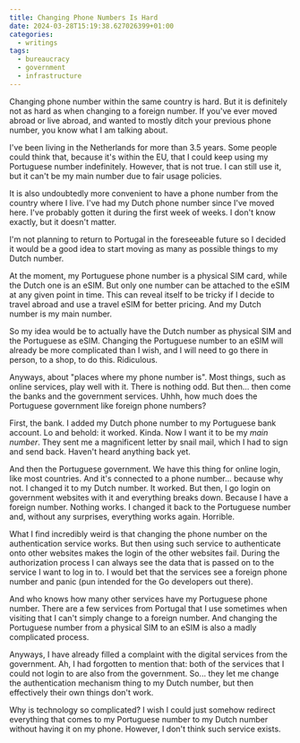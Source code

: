 ```yaml
---
title: Changing Phone Numbers Is Hard
date: 2024-03-28T15:19:38.627026399+01:00
categories:
  - writings
tags:
  - bureaucracy
  - government
  - infrastructure
---
```


Changing phone number within the same country is hard. But it is definitely not as hard as when changing to a foreign number. If you've ever moved abroad or live abroad, and wanted to mostly ditch your previous phone number, you know what I am talking about.

<!--more-->

I've been living in the Netherlands for more than 3.5 years. Some people could think that, because it's within the EU, that I could keep using my Portuguese number indefinitely. However, that is not true. I can still use it, but it can't be my main number due to fair usage policies.

It is also undoubtedly more convenient to have a phone number from the country where I live. I've had my Dutch phone number since I've moved here. I've probably gotten it during the first week of weeks. I don't know exactly, but it doesn't matter.

I'm not planning to return to Portugal in the foreseeable future so I decided it would be a good idea to start moving as many as possible things to my Dutch number.

At the moment, my Portuguese phone number is a physical SIM card, while the Dutch one is an eSIM. But only one number can be attached to the eSIM at any given point in time. This can reveal itself to be tricky if I decide to travel abroad and use a travel eSIM for better pricing. And my Dutch number is my main number.

So my idea would be to actually have the Dutch number as physical SIM and the Portuguese as eSIM. Changing the Portuguese number to an eSIM will already be more complicated than I wish, and I will need to go there in person, to a shop, to do this. Ridiculous.

Anyways, about "places where my phone number is". Most things, such as online services, play well with it. There is nothing odd. But then... then come the banks and the government services. Uhhh, how much does the Portuguese government like foreign phone numbers?

First, the bank. I added my Dutch phone number to my Portuguese bank account. Lo and behold: it worked. Kinda. Now I want it to be my *main number*. They sent me a magnificent letter by snail mail, which I had to sign and send back. Haven't heard anything back yet.

And then the Portuguese government. We have this thing for online login, like most countries. And it's connected to a phone number... because why not. I changed it to my Dutch number. It worked. But then, I go login on government websites with it and everything breaks down. Because I have a foreign number. Nothing works. I changed it back to the Portuguese number and, without any surprises, everything works again. Horrible.

What I find incredibly weird is that changing the phone number on the authentication service works. But then using such service to authenticate onto other websites makes the login of the other websites fail. During the authorization process I can always see the data that is passed on to the service I want to log in to. I would bet that the services see a foreign phone number and panic (pun intended for the Go developers out there).

And who knows how many other services have my Portuguese phone number. There are a few services from Portugal that I use sometimes when visiting that I can't simply change to a foreign number. And changing the Portuguese number from a physical SIM to an eSIM is also a madly complicated process.

Anyways, I have already filled a complaint with the digital services from the government. Ah, I had forgotten to mention that: both of the services that I could not login to are also from the government. So... they let me change the authentication mechanism thing to my Dutch number, but then effectively their own things don't work.

Why is technology so complicated? I wish I could just somehow redirect everything that comes to my Portuguese number to my Dutch number without having it on my phone. However, I don't think such service exists.
